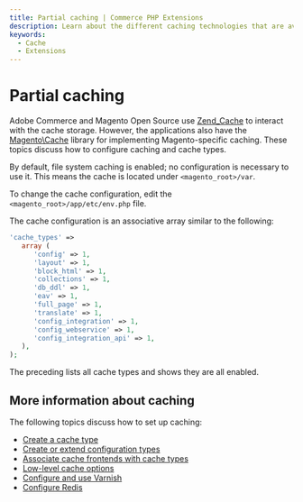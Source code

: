 ```yaml
---
title: Partial caching | Commerce PHP Extensions
description: Learn about the different caching technologies that are available to Adobe Commerce and Magento Open Source extension developers.
keywords:
  - Cache
  - Extensions
---
```


# Partial caching

Adobe Commerce and Magento Open Source use [Zend_Cache](http://framework.zend.com/manual/1.12/en/zend.cache.html) to interact with the cache storage. However, the applications also have the [Magento\Cache](https://github.com/magento/magento2/blob/2.4/lib/internal/Magento/Framework/Cache) library for implementing Magento-specific caching. These topics discuss how to configure caching and cache types.

<InlineAlert variant="info" slots="text"/>

By default, file system caching is enabled; no configuration is necessary to use it. This means the cache is located under `<magento_root>/var`.

To change the cache configuration, edit the `<magento_root>/app/etc/env.php` file.

The cache configuration is an associative array similar to the following:

```php
'cache_types' =>
   array (
      'config' => 1,
      'layout' => 1,
      'block_html' => 1,
      'collections' => 1,
      'db_ddl' => 1,
      'eav' => 1,
      'full_page' => 1,
      'translate' => 1,
      'config_integration' => 1,
      'config_webservice' => 1,
      'config_integration_api' => 1,
   ),
);
```

The preceding lists all cache types and shows they are all enabled.

## More information about caching

The following topics discuss how to set up caching:

*  [Create a cache type](cache-type.md)
*  [Create or extend configuration types](https://experienceleague.adobe.com/docs/commerce-operations/configuration-guide/files/config-create-types.html)
*  [Associate cache frontends with cache types](https://experienceleague.adobe.com/docs/commerce-operations/configuration-guide/cache/cache-types.html)
*  [Low-level cache options](https://experienceleague.adobe.com/docs/commerce-operations/configuration-guide/cache/cache-options.html)
*  [Configure and use Varnish](https://experienceleague.adobe.com/docs/commerce-operations/configuration-guide/cache/varnish/config-varnish.html)
*  [Configure Redis](https://experienceleague.adobe.com/docs/commerce-operations/configuration-guide/cache/redis/config-redis.html)
